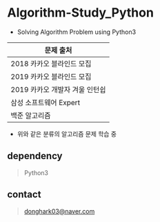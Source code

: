 
# Algorithm-Study_Python
- Solving Algorithm Problem using Python3
 
 | 문제 출처 |
|--|
| 2018 카카오 블라인드 모집|
| 2019 카카오 블라인드 모집|
| 2019 카카오 개발자 겨울 인턴쉽 |
| 삼성 소프트웨어 Expert |
| 백준 알고리즘 |

- 위와 같은 분류의 알고리즘 문제 학습 중

## dependency
> Python3

## contact
> donghark03@naver.com
